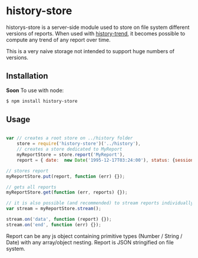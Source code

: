 history-store
=============
historys-store is a server-side module used to store on file system different versions of reports.
When used with [history-trend](https://github.com/Jean-Baptiste-Garcia/history-trend), it becomes possible to compute any trend of any report over time.

This is a very naive storage not intended to support huge numbers of versions.

Installation
------------

**Soon** To use with node:

```bash
$ npm install history-store
```

Usage
------------
```javascript

var // creates a root store on ../history folder
    store = require('history-store')('../history'),
    // creates a store dedicated to MyReport
    myReportStore = store.report('MyReport'),
    report = { date:  new Date('1995-12-17T03:24:00'), status: {sessionCount: 100, schemasCount: 10}};

// stores report
myReportStore.put(report, function (err) {});

// gets all reports
myReportStore.get(function (err, reports) {});

// it is also possible (and recommended) to stream reports individually
var stream = myReportStore.stream();

stream.on('data', function (report) {});
stream.on('end', function (err) {});

```
Report can be any js object containing primitive types (Number / String / Date) with any array/object nesting. Report is JSON stringified on file system.
